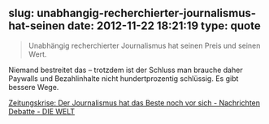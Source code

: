 slug: unabhangig-recherchierter-journalismus-hat-seinen
date: 2012-11-22 18:21:19
type: quote
---

> Unabhängig recherchierter Journalismus hat seinen Preis und seinen Wert.

Niemand bestreitet das – trotzdem ist der Schluss man brauche daher Paywalls und Bezahlinhalte nicht hundertprozentig schlüssig. Es gibt bessere Wege.

 [Zeitungskrise: Der Journalismus hat das Beste noch vor sich - Nachrichten Debatte - DIE WELT](http://www.welt.de/debatte/article111363883/Der-Journalismus-hat-das-Beste-noch-vor-sich.html)
